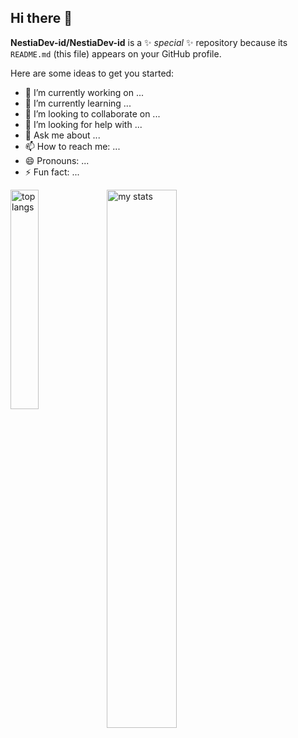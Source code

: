 ## Hi there 👋




**NestiaDev-id/NestiaDev-id** is a ✨ _special_ ✨ repository because its `README.md` (this file) appears on your GitHub profile.

Here are some ideas to get you started:

- 🔭 I’m currently working on ...
- 🌱 I’m currently learning ...
- 👯 I’m looking to collaborate on ...
- 🤔 I’m looking for help with ...
- 💬 Ask me about ...
- 📫 How to reach me: ...
- 😄 Pronouns: ...
- ⚡ Fun fact: ...

<img alt="top langs" align="left" width="30%" src="https://github-readme-stats.vercel.app/api/top-langs/?username=NestiaDev-id"/>
<img alt="my stats" align="left" width="47%" src="https://github-readme-stats.vercel.app/api?username=NestiaDev-id"/>
